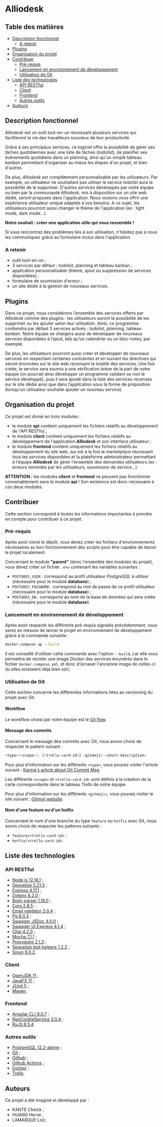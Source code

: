 # Alliodesk


## Table des matières

- [Description fonctionnel](#description-fonctionnel)
    - [A retenir](#a-retenir)
- [Plugins](#plugins)
- [Organisation du projet](#organisation-du-projet)
- [Contribuer](#contribuer)
    - [Pré-requis](#pré-requis)
    - [Lancement en environnement de développement](#lancement-en-environnement-de-développement)
    - [Utilisation de Git](#utilisation-de-git)
- [Liste des technologies](#liste-des-technologies)
    - [API RESTful](#api-restful)
    - [Client](#client)
    - [Frontend](#frontend)
    - [Autres outils](#autres-outils)
- [Auteurs](#auteurs)


## Description fonctionnel

*Alliodesk* est un outil tout-en-un réunissant plusieurs services qui faciliteront
la vie des travailleurs soucieux de leur productivité.

Grâce à ses principaux services, ce logiciel offre la possibilité de gérer ses
tâches quotidiennes avec une liste de tâches (*todolist*), de planifier ses événements
quotidiens dans un planning, ainsi qu'un simple tableau *kanban* permettant
d'organiser au mieux les étapes d'un projet, et bien d'autres.

De plus, *Alliodesk* est complètement personnalisable par les utilisateurs. 
Par exemple, un utilisateur ne souhaitant pas utiliser le service *todolist* aura 
la possibilité de le supprimer. 
D'autres services développés par notre équipe ou bien par la communauté *Alliodesk*, 
mis à disposition sur un site web dédié, seront proposés dans l'application. 
Nous voulons vous offrir une expérience utilisateur unique adaptée 
à vos besoins. 
A ce sujet, les utilisateurs pourront aussi changer le thème de l'application 
(ex : light mode, dark mode...).

**Notre souhait : créer une application utile qui vous ressemble !**

Si vous rencontrez des problèmes liés à son utilisation, n'hésitez pas à nous 
les communiquez grâce au formulaire inclus dans l'application.


### A retenir

- outil tout-en-un ;
- 3 services par défaut : todolist, planning et tableau kanban ;
- application personnalisable (thème, ajout ou suppression de services disponibles) ;
- formulaire de soumission d'erreur ;
- un site dédié à la gestion de nouveaux services.


## Plugins

Dans ce projet, nous considérons l’ensemble des services offerts par *Alliodesk* comme 
des plugins : les utilisateurs auront la possibilité de les supprimer ou les ajouter 
selon leur utilisation. Ainsi, ce programme contiendra par défaut 3 services activés : 
*todolist*, *planning*, tableau *kanban*. 
Notre équipe se chargera aussi de développer de nouveaux services disponibles à l’ajout, 
tels qu’un calendrier ou un bloc-notes, par exemple.

De plus, les utilisateurs pourront aussi créer et développer de nouveaux services en 
respectant certaines contraintes et en suivant les directives qui seront énoncées sur 
le site web recensant la totalité des services. 
Une fois créée, le service sera soumis à une vérification brève de la part de notre 
équipe (on pourrait ainsi développer un programme validant ou non le service développé), 
puis il sera ajouté dans la liste des services recensés sur le site dédié ainsi que 
dans l’application sous la forme de proposition (lorsqu’un utilisateur souhaite ajouter 
un nouveau service).


## Organisation du projet

Ce projet est divisé en trois modules :
- le module **api** contient uniquement les fichiers relatifs au développement de
l'API RESTful ;
- le module **client** contient uniquement les fichiers relatifs au développement de
l'application ***Alliodesk*** et son interface utilisateur ; 
- le module **frontend** contient uniquement les fichiers relatifs au développement du
site web, qui est à la fois le marketplace réunissant tous les services disponibles et
la plateforme administrateur permettant à l'équipe ***Alliodesk*** de gérer l'ensemble
des demandes utilisateurs (ex : erreurs remontés par les utilisateurs, soumission de
service...).

**ATTENTION :** les modules **client** et **frontend** ne peuvent pas fonctionner
convenablement sans le module **api** ! Son existence est donc nécessaire à ces deux modules.


## Contribuer

Cette section correspond à toutes les informations importantes à prendre en
compte pour contribuer à ce projet.


### Pré-requis

Après avoir cloné le dépôt, vous devez créer les fichiers d'environnements nécessaires 
au bon fonctionnement des scripts pour être capable de lancer le projet localement.

Concernant le module **"parent"** (donc l'ensemble des modules du projet), vous devez
créer un fichier `.env` contenant les variables suivantes :
- `POSTGRES_USER` : correspond au profil utilisateur *PostgreSQL* à utiliser (nécessaire 
pour le module **database**) ;
- `POSTGRES_PASSWORD` : correspond au mot de passe de ce profil utilisateur (nécessaire 
pour le module **database**) ;
- `POSTGRES_DB` : correspond au nom de la base de données qui sera créée (nécessaire 
pour le module **database**).


### Lancement en environnement de développement

Après avoir respecté les différents pré-requis signalés précédemment, vous serez en mesure
de lancer le projet en environnement de développement grâce à la commande suivante :
```bash
docker-compose up --build
```

Il est conseillé d'utiliser cette commande avec l'option `--build`, car elle vous permettra
de recréer une image *Docker* des services énumérés dans le fichier `docker-compose.yml`,
et donc d'écraser l'ancienne image de celles-ci (si elles existaient déjà bien sûr).


### Utilisation de Git

Cette section concerne les différentes informations liées au versioning du projet
avec Git.


#### Workflow

Le workflow choisi par notre équipe est le 
[Git flow](https://nvie.com/posts/a-successful-git-branching-model/).


#### Message des commits

Concernant le message des commits avec Git, nous avons choisi de respecter
le pattern suivant :

```bash
<type>(<scope>): [<trello-card-id>] <gitmoji> <short-description>
```

Pour plus d'information sur les différents `<type>`,
vous pouvez visiter l'article suivant : 
[Karma's article about Git Commit Msg](http://karma-runner.github.io/4.0/dev/git-commit-msg.html).

Les différents `<scope>` et `<trello-card-id>` sont définis à la création de la carte
correspondante dans le tableau *Trello* de notre équipe.

Pour plus d'information sur les différents `<gitmoji>`,
vous pouvez visiter le site suivant : 
[Gitmoji website](https://gitmoji.carloscuesta.me/).


#### Nom d'une feature ou d'un hotfix

Concernant le nom d'une branche du type `feature` ou `hotfix` avec Git, nous avons
choisi de respecter les patterns suivants :
- `feature/<trello-card-id>` ;
- `hotfix/<trello-card-id>`.


## Liste des technologies


### API RESTful

- [Node.js 12.16.1](https://nodejs.org/en/) ;
- [Sequelize 5.21.5](https://www.npmjs.com/package/sequelize/v/5.21.5) ;
- [Express 4.17.1](https://www.npmjs.com/package/express/v/4.17.1) ;
- [Dotenv 8.2.0](https://www.npmjs.com/package/dotenv/v/8.2.0) ;
- [Body parser 1.19.0](https://www.npmjs.com/package/body-parser/v/1.19.0) ;
- [Cors 2.8.5](https://www.npmjs.com/package/cors/v/2.8.5) ;
- [Email validator 2.0.4](https://www.npmjs.com/package/email-validator/v/2.0.4) ;
- [Pg 8.0.3](https://www.npmjs.com/package/pg/v/8.0.3) ;
- [Swagger JSDoc 4.0.0](https://www.npmjs.com/package/swagger-jsdoc/v/4.0.0) ;
- [Swagger UI Express 4.1.4](https://www.npmjs.com/package/swagger-ui-express/v/4.1.4) ;
- [Chai 4.2.0](https://www.npmjs.com/package/chai/v/4.2.0) ;
- [Mocha 7.1.1](https://www.npmjs.com/package/mocha/v/7.1.1) ;
- [Proxyquire 2.1.3](https://www.npmjs.com/package/proxyquire/v/2.1.3) ;
- [Sequelize test helpers 1.2.2](https://www.npmjs.com/package/sequelize-test-helpers/v/1.2.2) ;
- [Sinon 9.0.2](https://www.npmjs.com/package/sinon/v/9.0.2).


### Client

- [OpenJDK 11](https://adoptopenjdk.net/?variant=openjdk11&jvmVariant=hotspot) ;
- [JavaFX 11](https://openjfx.io/) ;
- [JUnit 5](https://junit.org/junit5/) ;
- [Maven](https://maven.apache.org/).


### Frontend

- [Angular CLI 9.0.7](https://www.npmjs.com/package/@angular/cli/v/9.0.7) ;
- [NgxCookieService 3.0.4](https://www.npmjs.com/package/ngx-cookie-service/v/3.0.4) ;
- [RxJS 6.5.4](https://www.npmjs.com/package/rxjs/v/6.5.4)


### Autres outils

- [PostgreSQL 12.2-alpine](https://hub.docker.com/_/postgres) ;
- [Git](https://git-scm.com/) ;
- [Github](https://github.com/) ;
- [Github Actions](https://github.com/features/actions) ;
- [Docker](https://www.docker.com/) ;
- [Trello](https://trello.com/fr).


## Auteurs

Ce projet a été imaginé et développé par :
- KANTE Cheick ;
- HUANG Hervé ;
- LAMARQUE Loïc.

